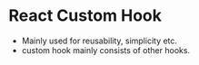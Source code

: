 # React Custom Hook

- Mainly used for reusability, simplicity etc.
- custom hook mainly consists of other hooks.